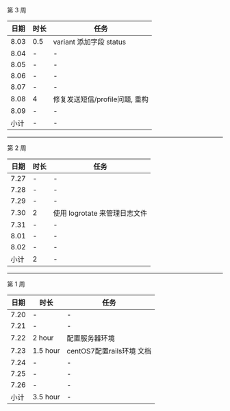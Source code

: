 第 3 周

日期 | 时长 | 任务
---- | ---- | ----
8.03 | 0.5  | variant 添加字段 status
8.04 | - | -
8.05 | - | -
8.06 | - | -
8.07 | - | -
8.08 | 4 | 修复发送短信/profile问题, 重构
8.09 | - | -
小计  | - | -

---

第 2 周

日期 | 时长 | 任务
---- | ---- | ----
7.27 | - | -
7.28 | - | -
7.29 | - | -
7.30 | 2 | 使用 logrotate 来管理日志文件
7.31 | - | -
8.01 | - | -
8.02 | - | -
小计  | 2 | -

---

第 1 周

日期 | 时长 | 任务
---- | ---- | ----
7.20 | - | -
7.21 | - | -
7.22 | 2 hour   | 配置服务器环境
7.23 | 1.5 hour | centOS7配置rails环境 文档
7.24 | - | -
7.25 | - | -
7.26 | - | -
小计 | 3.5 hour | -
